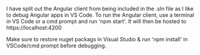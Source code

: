 I have split out the Angular client from being included in the .sln file as I like to debug Angular apps in VS Code.
To run the Angular client, use a terminal in VS Code or a cmd prompt and run 'npm start'. It will then be hosted to https://localhost:4200

Make sure to restore nuget packags in Visual Studio & run 'npm install' in VSCode/cmd prompt before debugging.
